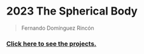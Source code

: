 # 2023 The Spherical Body

> Fernando Domínguez Rincón

### [Click here to see the projects.](https://fdrdance.github.io/SphericalBody/Home)
